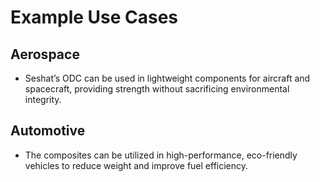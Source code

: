 # Example Use Cases

## Aerospace
- Seshat’s ODC can be used in lightweight components for aircraft and spacecraft, providing strength without sacrificing environmental integrity.

## Automotive
- The composites can be utilized in high-performance, eco-friendly vehicles to reduce weight and improve fuel efficiency.
